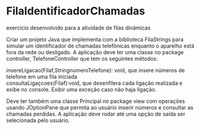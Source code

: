 # FilaIdentificadorChamadas
exercicio desenvolvido para a atividade de filas dinâmicas

Criar um projeto Java que implementa com a biblioteca FilaStrings para simular um identificador de chamadas telefônicas enquanto o aparelho está fora da rede ou desligado. A aplicação deve ter uma classe no package controller, TelefoneController que tem os seguintes métodos:

insereLigacao(Filaf,StringnumeroTelefone): void, que insere números de telefone em uma fila iniciada  
consultaLigaçcoes(Filaf):void, que desenfilera cada ligação realizada e exibe no console. Exibir uma exceção caso não haja ligação.

Deve ter também uma classe Principal no package view com operações usando JOptionPane que permita ao usuário inserir números e consultar as chamadas perdidas. A aplicação deve rodar até uma opção de saída ser selecionada pelo usuário.

